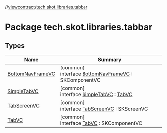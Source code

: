 //[viewcontract](../../index.md)/[tech.skot.libraries.tabbar](index.md)

# Package tech.skot.libraries.tabbar

## Types

| Name | Summary |
|---|---|
| [BottomNavFrameVC](-bottom-nav-frame-v-c/index.md) | [common]<br>interface [BottomNavFrameVC](-bottom-nav-frame-v-c/index.md) : SKComponentVC |
| [SimpleTabVC](-simple-tab-v-c/index.md) | [common]<br>interface [SimpleTabVC](-simple-tab-v-c/index.md) : [TabVC](-tab-v-c/index.md) |
| [TabScreenVC](-tab-screen-v-c/index.md) | [common]<br>interface [TabScreenVC](-tab-screen-v-c/index.md) : SKScreenVC |
| [TabVC](-tab-v-c/index.md) | [common]<br>interface [TabVC](-tab-v-c/index.md) : SKComponentVC |
